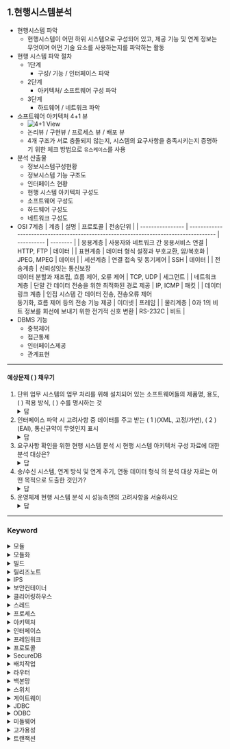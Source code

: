 ## 1.현행시스템분석
- 현행시스템 파악
  - 현행시스템이 어떤 하위 시스템으로 구성되어 있고, 제공 기능 및 연계 정보는 무엇이며 어떤 기술 요소를 사용하는지를 파악하는 활동
- 현행 시스템 파악 절차
  - 1단계
    - 구성/ 기능 / 인터페이스 파악
  - 2단계
    - 아키텍처/ 소프트웨어 구성 파악
  - 3단계
    - 하드웨어 / 네트워크 파악
- 소프트웨어 아키텍처 4+1 뷰
  - ![4+1 View](http://itwiki.kr/images/d/d9/4%2B1%EB%B7%B0.png)
  - 논리뷰 / 구현뷰 / 프로세스 뷰 / 배포 뷰
  - 4개 구조가 서로 충돌되지 않는지, 시스템의 요구사항을 충족시키는지 증명하기 위한 체크 방법으로 `유스케이스`를 사용
- 분석 산출물 
  - 정보시스템구성현황
  - 정보시스템 기능 구조도
  - 인터페이스 현황
  - 현행 시스템 아키텍처 구성도
  - 소프트웨어 구성도
  - 하드웨어 구성도
  - 네트워크 구성도
- OSI 7계층
    | 계층             | 설명                                                                                 | 프로토콜   | 전송단위 |
    | ---------------- | ------------------------------------------------------------------------------------ | ---------- | -------- |
    | 응용계층         | 사용자와 네트워크 간 응용서비스 연결                                                 | HTTP, FTP  | 데이터   |
    | 표현계층         | 데이터 형식 설정과 부호교환, 암/복호화                                               | JPEG, MPEG | 데이터   |
    | 세션계층         | 연결 접속 및 동기제어                                                                | SSH        | 데이터   |
    | 전송계층         | 신뢰성잇는 통신보장 <br> 데이터 분할과 재조립, 흐름 제어, 오류 제어                  | TCP, UDP   | 세그먼트 |
    | 네트워크 계층    | 단말 간 데이터 전송을 위한 최적화된 경로 제공                                        | IP, ICMP   | 패킷     |
    | 데이터 링크 계층 | 인접 시스템 간 데이터 전송, 전송오류 제어 <br> 동기화, 흐름 제어 등의 전송 기능 제공 | 이더넷     | 프레임   |
    | 물리계층         | 0과 1의 비트 정보를 회선에 보내기 위한 전기적 신호 변환                              | RS-232C    | 비트     |
- DBMS 기능
  - 중복제어
  - 접근통제
  - 인터페이스제공
  - 관계표현
---
#### 예상문제 ( ) 채우기
1. 단위 업무 시스템의 업무 처리를 위해 설치되어 있는 소프트웨어들의 제품명, 용도, ( ) 적용 방식, ( ) 수를 명시하는 것
    <details>
        <summary>답</summary>
        라이선스
    </details>
2. 인터페이스 파악 시 고려사항 중 데이터를 주고 받는 ( 1 )(XML, 고정/가변), ( 2 )(EAI), 통신규약이 무엇인지 표시
     <details>
        <summary>답</summary>
        1. 데이터형식 <br>
        2. 연계유형
    </details>
3. 요구사항 확인을 위한 현행 시스템 분석 시 현행 시스템 아키텍처 구성 자료에 대한 분석 대상은?
   <details>
        <summary>답</summary>
        운영체제 종류 <br> 적용 프레임워크 <br> 계층별 적용 기술 <br> 데이터 연동 방식 <br> 데이터 저장소 <br> 외부 시스템 연계
    </details>
4. 송/수신 시스템, 연계 방식 및 연계 주기, 연동 데이터 형식 의 분석 대상 자료는 어떤 목적으로 도출한 것인가?
    <details>
        <summary>답</summary>
        인터페이스 현황
    </details>
5. 운영체제 현행 시스템 분석 시 성능측면의 고려사항을 서술하시오
    <details>
        <summary>답</summary>
        운영체제 현행 시스템 분석 시 대규모 및 대량 파일 작업 처리 가능 여부와 지원 가능한 메모리 크기 등의 성능을 고려한다
    </details>
---
### Keyword
<details>
    <summary>모듈</summary>
    소프트웨어 설계에서 `기능` 단위로 분해하고 `추상화`되어 `재사용` 및 공유 가능한 수준으로 만들어진 `단위`
</details>
<details>
    <summary>모듈화</summary>
    `모듈`을 이용하여 소프트웨어의 <b>>성능을 향상</b>시키거나 시스템의 디버깅, 시험, 통합, 수정을 용이하도록 하는 소프트웨어 설계 기법
</details>
<details>
    <summary>빌드</summary>
    소스 코드 파일을 컴퓨터에서 실행할 수 있는 제품 소프트웨어의 단위로 `변환하는 과정`
</details>
<details>
    <summary>릴리즈노트</summary>
    조직의 최종 사용자인 고객과 잘 정리된 릴리즈 정보를 공유하는 `문서`
</details>
<details>
    <summary>IPS</summary>
    Instrusion Prevention System, 침입 차단 시스템
    네트워크에 대한 공격이나 침입을 `실시간적으로 차단`하고, 유해 트래픽에 대한 조치를 `능동적으로 처리`하는 시스템
</details>
<details>
    <summary>보안컨테이너</summary>
    저작권 관리에서 원본을 안전하게 유통하기 위한 전자적 보안 장치
</details>
<details>
    <summary>클리어링하우스</summary>
    저작권 관리에서 키 관리 및 라이선스 발급 관리를 수행
</details>
<details>
    <summary>스레드</summary>
    `프로세스의 실행부분`을 담당하는 실행의 기본단위
</details>
<details>
    <summary>프로세스</summary>
    운영체제가 관리하는 실행단위로 프로세서에 의해 처리되는 프로그램
</details>
<details>
    <summary>아키텍처</summary>
    여러 가지 소프트웨어 구성요소와 그 구성요소가 가진 특성 중에서 `외부에 드러나는 특성`, 그리고 구성요소 간의 `관계를 표현`하는 시스템의 구조
</details>
<details>
    <summary>인터페이스</summary>
    관련이 없는 것들이 `서로 연결되기 위한` 디바이스나 시스템을 의미
</details>
<details>
    <summary>프레임워크</summary>
    소프트웨어의 구체적인 부분에 해당하는 설계와 구현을 재사용이 가능하게끔 `클래스들을 제공하는 틀`
</details>
<details>
    <summary>프로토콜</summary>
    서로 다른 시스템에 잇는 두 개체 간의 `데이터 교환`을 원활히 하기 위한 일련의 `통신규약`
</details>
<details>
    <summary>SecureDB</summary>
    커널 암호화 방식으로 데이터베이스 파일을 직접 암호화하고, 접근 제어와 감사 기록 기능이 추가된 데이터베이스 보안 강화 기술
</details>
<details>
    <summary>배치작업</summary>
    Batch Job
    실시간 작업의 반대 개념으로 일련의 작업을 `하나의 작업 단위`로 묶어서 `일괄`로 처리하는 작업
</details>
<details>
    <summary>라우터</summary>
    3계층 데이터 패킷을 발신지에서 목적지까지 전달하기 위해 `최적의 경로`를 지정하고 다음 장치로 전달하는 `네트워크 장비`
</details>
<details>
    <summary>백본망</summary>
    다양한 네트워크를 상호 연결하는 컴퓨터 네트워크의 일부로 각기 다른 LAN이나 부분망 간에 `정보를 교환`하기 위한 경로를 제공하는 `망`
</details>
<details>
    <summary>스위치</summary>
    2계층 장비로, 동일 네트워크내에서 출발지에 들어온 데이터 프레임을 목적지 `MAC 주소 기반`으로 빠르게 `전달`하는 `네트워크 장비`
</details>
<details>
    <summary>게이트웨이</summary>
    `서로 다른 통신망, 프로토콜`을 사용하는 네트워크 간의 `통신을 가능`하게 하는 `네트워크 장비`
</details>
<details>
    <summary>JDBC</summary>
    Java Database Connectivity
    `자바에서 데이터베이스`를 사용할 수 있도록 연결해주는 응용 프로그램 인터페이스
</details>
<details>
    <summary>ODBC</summary>
    Open Database Connectivity
    `데이터베이스를 액세스`하기 위한 표준 개방형 응용 프로그램 인터페이스
</details>
<details>
    <summary>미들웨어</summary>
    분산 컴퓨팅 환경에서 응용프로그램과 프로그램이 운영되는 환경 간에 원만한 통신이 이루어질 수 있도록 제어해주는 소프트웨어 <br>
    - WAS
</details>
<details>
    <summary>고가용성</summary>
    `서버와 네트워크, 프로그램`등의 정보시스템이 `장애에 대응`하며 상당히 오랜 기간 동안 `지속적으로 정상 운영`이 가능한 성질
</details>
<details>
    <summary>트랜잭션</summary>
    `하나의 논리적기능`을 정상적으로 수행하기 위한 작업의 기본 단위
</details>
